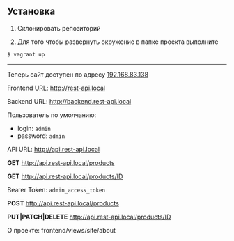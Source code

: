 Установка
------------

1) Склонировать репозиторий

2) Для того чтобы развернуть окружение в папке проекта выполните 

```bash
$ vagrant up
```
---
Теперь сайт доступен по адресу
[192.168.83.138](http://rest-api.local)

Frontend URL: http://rest-api.local

Backend URL: http://backend.rest-api.local

Пользователь по умолчанию:
* login: `admin`
* password: `admin`

API URL: http://api.rest-api.local

**GET** http://api.rest-api.local/products

**GET** http://api.rest-api.local/products/ID


Bearer Token: `admin_access_token`

**POST** http://api.rest-api.local/products

**PUT|PATCH|DELETE** http://api.rest-api.local/products/ID

О проекте: frontend/views/site/about